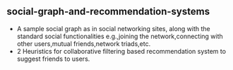 ## social-graph-and-recommendation-systems 
- A sample social graph as in social networking sites, along with the standard social functionalities e.g.,joining the network,connecting with other users,mutual friends,network triads,etc.
- 2 Heuristics for collaborative filtering based recommendation system to suggest friends to users.
